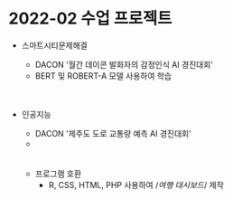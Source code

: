 # 2022-02 수업 프로젝트

- 스마트시티문제해결
  - DACON '월간 데이콘 발화자의 감정인식 AI 경진대회'
  - BERT 및 ROBERT-A 모델 사용하여 학습
  
  <br>
  <br>
  
- 인공지능
  - DACON '제주도 도로 교통량 예측 AI 경진대회'
  - 
  
  <br>
  <br>
  
  - 프로그램 호환
    - R, CSS, HTML, PHP 사용하여 /*여행 대시보드*/ 제작

